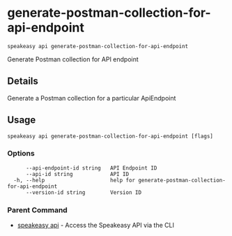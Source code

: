 # generate-postman-collection-for-api-endpoint  
`speakeasy api generate-postman-collection-for-api-endpoint`  


Generate Postman collection for API endpoint  

## Details

Generate a Postman collection for a particular ApiEndpoint

## Usage

```
speakeasy api generate-postman-collection-for-api-endpoint [flags]
```

### Options

```
      --api-endpoint-id string   API Endpoint ID
      --api-id string            API ID
  -h, --help                     help for generate-postman-collection-for-api-endpoint
      --version-id string        Version ID
```

### Parent Command

* [speakeasy api](../api.md)	 - Access the Speakeasy API via the CLI
